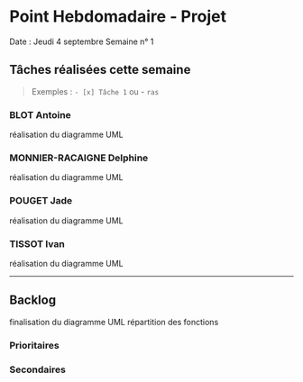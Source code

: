 # Point Hebdomadaire - Projet

Date : Jeudi 4 septembre
Semaine n° 1

## Tâches réalisées cette semaine

> Exemples : `- [x] Tâche 1` ou - `ras`


### BLOT Antoine
réalisation du diagramme UML

### MONNIER-RACAIGNE Delphine
réalisation du diagramme UML

### POUGET Jade
réalisation du diagramme UML

### TISSOT Ivan
réalisation du diagramme UML

---

## Backlog
finalisation du diagramme UML
répartition des fonctions

### Prioritaires

### Secondaires
